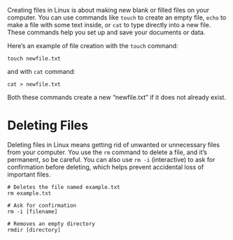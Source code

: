 Creating files in Linux is about making new blank or filled files on your computer. You can use commands like `touch` to create an empty file, `echo` to make a file with some text inside, or `cat` to type directly into a new file. These commands help you set up and save your documents or data.

Here’s an example of file creation with the `touch` command:

```
touch newfile.txt
```

and with `cat` command:

```
cat > newfile.txt
```

Both these commands create a new “newfile.txt” if it does not already exist.

# Deleting Files

Deleting files in Linux means getting rid of unwanted or unnecessary files from your computer. You use the `rm` command to delete a file, and it’s permanent, so be careful. You can also use `rm -i` (interactive) to ask for confirmation before deleting, which helps prevent accidental loss of important files.

```
# Deletes the file named example.txt
rm example.txt
```

```
# Ask for confirmation
rm -i [filename]
```

```
# Removes an empty directory
rmdir [directory] 
```